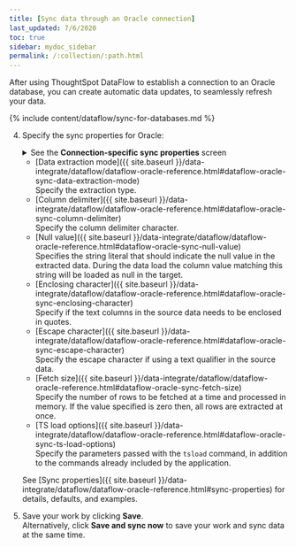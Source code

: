 ```yaml
---
title: [Sync data through an Oracle connection]
last_updated: 7/6/2020
toc: true
sidebar: mydoc_sidebar
permalink: /:collection/:path.html
---
```

After using ThoughtSpot DataFlow to establish a connection to an Oracle database, you can create automatic data updates, to seamlessly refresh your data.

{% include content/dataflow/sync-for-databases.md %}

4. Specify the sync properties for Oracle:

   <details>
     <summary>See the <strong>Connection-specific sync properties</strong> screen</summary>
     <p><img src="../../images/dataflow-set-sync-properties-draft.png" alt="Enter sync details" /></p>
   </details>

   <!--![Enter connection details]({{ site.baseurl }}/images/dataflow-oracle-sync.png "Enter connection details")-->

   * [Data extraction mode]({{ site.baseurl }}/data-integrate/dataflow/dataflow-oracle-reference.html#dataflow-oracle-sync-data-extraction-mode)<br/>Specify the extraction type.
   * [Column delimiter]({{ site.baseurl }}/data-integrate/dataflow/dataflow-oracle-reference.html#dataflow-oracle-sync-column-delimiter)<br/>Specify the column delimiter character.
   * [Null value]({{ site.baseurl }}/data-integrate/dataflow/dataflow-oracle-reference.html#dataflow-oracle-sync-null-value)<br/>Specifies the string literal that should indicate the null value in the extracted data. During the data load the column value matching this string will be loaded as null in the target.
   * [Enclosing character]({{ site.baseurl }}/data-integrate/dataflow/dataflow-oracle-reference.html#dataflow-oracle-sync-enclosing-character)<br/>Specify if the text columns in the source data needs to be enclosed in quotes.
   * [Escape character]({{ site.baseurl }}/data-integrate/dataflow/dataflow-oracle-reference.html#dataflow-oracle-sync-escape-character)<br/>Specify the escape character if using a text qualifier in the source data.
   * [Fetch size]({{ site.baseurl }}/data-integrate/dataflow/dataflow-oracle-reference.html#dataflow-oracle-sync-fetch-size)<br/>Specify the number of rows to be fetched at a time and processed in memory. If the value specified is zero then, all rows are extracted at once.
   * [TS load options]({{ site.baseurl }}/data-integrate/dataflow/dataflow-oracle-reference.html#dataflow-oracle-sync-ts-load-options)<br/>Specify the parameters passed with the <code>tsload</code> command, in addition to the commands already included by the application.

   See [Sync properties]({{ site.baseurl }}/data-integrate/dataflow/dataflow-oracle-reference.html#sync-properties) for details, defaults, and examples.

5. Save your work by clicking **Save**.<br/>Alternatively, click **Save and sync now** to save your work and sync data at the same time.
